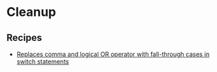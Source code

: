 # Cleanup

## Recipes

* [Replaces comma and logical OR operator with fall-through cases in switch statements](./usecasefallthrough.md)


